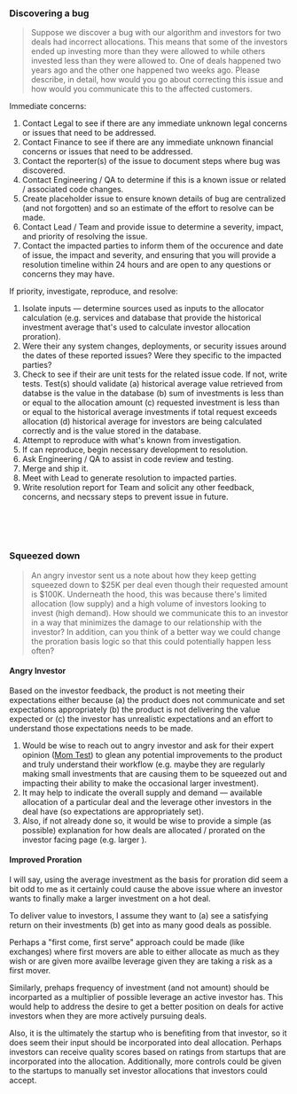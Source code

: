 ### Discovering a bug

> Suppose we discover a bug with our algorithm and investors for two deals had incorrect allocations. This means that some of the investors ended up investing more than they were allowed to while others invested less than they were allowed to. One of deals happened two years ago and the other one happened two weeks ago. Please describe, in detail, how would you go about correcting this  issue and how would you communicate this to the affected customers.

Immediate concerns:

1. Contact Legal to see if there are any immediate unknown legal concerns or issues that need to be addressed.
2. Contact Finance to see if there are any immediate unknown financial concerns or issues that need to be addressed. 
3. Contact the reporter(s) of the issue to document steps where bug was discovered.
4. Contact Engineering / QA to determine if this is a known issue or related / associated code changes.
5. Create placeholder issue to ensure known details of bug are centralized (and not forgotten) and so an estimate of the effort to resolve can be made.
6. Contact Lead / Team and provide issue to determine a severity, impact, and priority of resolving the issue.
7. Contact the impacted parties to inform them of the occurence and date of issue, the impact and severity, and ensuring that you will provide a resolution timeline within 24 hours and are open to any questions or concerns they may have.

If priority, investigate, reproduce, and resolve:

1. Isolate inputs — determine sources used as inputs to the allocator calculation (e.g. services and database that provide the historical investment average that's used to calculate investor allocation proration).
2. Were their any system changes, deployments, or security issues around the dates of these reported issues? Were they specific to the impacted parties?
3. Check to see if their are unit tests for the related issue code. If not, write tests. Test(s) should validate (a) historical average value retrieved from databse is the value in the database (b) sum of investments is less than or equal to the allocation amount (c) requested investment is less than or equal to the historical average investments if total request exceeds allocation (d) historical average for investors are being calculated correctly and is the value stored in the database.
4. Attempt to reproduce with what's known from investigation.
5. If can reproduce, begin necessary development to resolution.
6. Ask Engineering / QA to assist in code review and testing.
7. Merge and ship it.
8. Meet with Lead to generate resolution to impacted parties.
9. Write resolution report for Team and solicit any other feedback, concerns, and necssary steps to prevent issue in future.

&nbsp;  
&nbsp;  
&nbsp;  

### Squeezed down

> An angry investor sent us a note about how they keep getting squeezed down to $25K per deal even though their requested amount is $100K. Underneath the hood, this was because there's limited allocation (low supply) and a high volume of investors looking to invest (high demand). How should we communicate this to an investor in a way that minimizes the damage to our relationship with the investor? In addition, can you think of a better way we could change the proration basis logic so that this could potentially happen less often?

#### Angry Investor

Based on the investor feedback, the product is not meeting their expectations either because (a) the product does not communicate and set expectations appropriately (b) the product is not delivering the value expected or (c) the investor has unrealistic expectations and an effort to understand those expectations needs to be made.

1. Would be wise to reach out to angry investor and ask for their expert opinion ([Mom Test](http://momtestbook.com/)) to glean any potential improvements to the product and truly understand their workflow (e.g. maybe they are regularly making small investments that are causing them to be squeezed out and impacting their ability to make the occasional larger investment).
2. It may help to indicate the overall supply and demand — available allocation of a particular deal and the leverage other investors in the deal have (so expectations are appropriately set).
2. Also, if not already done so, it would be wise to provide a simple (as possible) explanation for how deals are allocated / prorated on the investor facing page (e.g. larger ).

#### Improved Proration

I will say, using the average investment as the basis for proration did seem a bit odd to me as it certainly could cause the above issue where an investor wants to finally make a larger investment on a hot deal.

To deliver value to investors, I assume they want to (a) see a satisfying return on their investments (b) get into as many good deals as possible.

Perhaps a "first come, first serve" approach could be made (like exchanges) where first movers are able to either allocate as much as they wish or are given more availbe leverage given they are taking a risk as a first mover.

Similarly, prehaps frequency of investment (and not amount) should be incorparted as a multiplier of possible leverage an active investor has. This would help to address the desire to get a better position on deals for active investors when they are more actively pursuing deals.

Also, it is the ultimately the startup who is benefiting from that investor, so it does seem their input should be incorporated into deal allocation. Perhaps investors can receive quality scores based on ratings from startups that are incorporated into the allocation. Additionally, more controls could be given to the startups to manually set investor allocations that investors could accept.